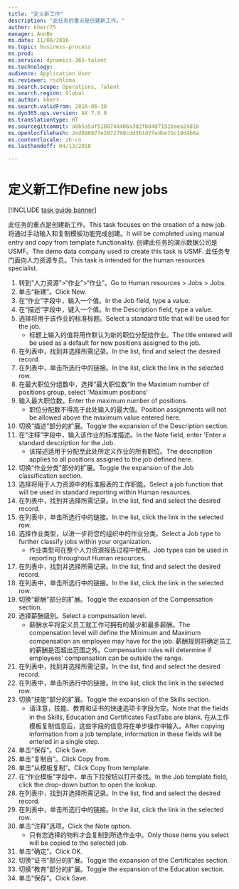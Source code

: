 ```yaml
--- 
title: "定义新工作"
description: "此任务的重点是创建新工作。"
author: kherr75
manager: AnnBe
ms.date: 11/08/2016
ms.topic: business-process
ms.prod: 
ms.service: dynamics-365-talent
ms.technology: 
audience: Application User
ms.reviewer: rschloma
ms.search.scope: Operations, Talent
ms.search.region: Global
ms.author: kherr
ms.search.validFrom: 2016-06-30
ms.dyn365.ops.version: AX 7.0.0
ms.translationtype: HT
ms.sourcegitcommit: a8b5a5af5108744406a3d2fb84d7151baea2481b
ms.openlocfilehash: 2ed898877e2972799cdd361d7fedbe7bc19d4b6a
ms.contentlocale: zh-cn
ms.lasthandoff: 04/13/2018

---
```

# <a name="define-new-jobs"></a><span data-ttu-id="20b20-103">定义新工作</span><span class="sxs-lookup"><span data-stu-id="20b20-103">Define new jobs</span></span>

[!INCLUDE [task guide banner](../../includes/task-guide-banner.md)]

<span data-ttu-id="20b20-104">此任务的重点是创建新工作。</span><span class="sxs-lookup"><span data-stu-id="20b20-104">This task focuses on the creation of a new job.</span></span> <span data-ttu-id="20b20-105">将通过手动输入和复制模板功能完成创建。</span><span class="sxs-lookup"><span data-stu-id="20b20-105">It will be completed using manual entry and copy from template functionality.</span></span> <span data-ttu-id="20b20-106">创建此任务的演示数据公司是 USMF。</span><span class="sxs-lookup"><span data-stu-id="20b20-106">The demo data company used to create this task is USMF.</span></span> <span data-ttu-id="20b20-107">此任务专门面向人力资源专员。</span><span class="sxs-lookup"><span data-stu-id="20b20-107">This task is intended for the human resources specialist.</span></span>

1. <span data-ttu-id="20b20-108">转到“人力资源”>“作业”>“作业”。</span><span class="sxs-lookup"><span data-stu-id="20b20-108">Go to Human resources > Jobs > Jobs.</span></span>
2. <span data-ttu-id="20b20-109">单击“新建”。</span><span class="sxs-lookup"><span data-stu-id="20b20-109">Click New.</span></span>
3. <span data-ttu-id="20b20-110">在“作业”字段中，输入一个值。</span><span class="sxs-lookup"><span data-stu-id="20b20-110">In the Job field, type a value.</span></span>
4. <span data-ttu-id="20b20-111">在“描述”字段中，键入一个值。</span><span class="sxs-lookup"><span data-stu-id="20b20-111">In the Description field, type a value.</span></span>
5. <span data-ttu-id="20b20-112">选择将用于该作业的标准标题。</span><span class="sxs-lookup"><span data-stu-id="20b20-112">Select a standard title that will be used for the job.</span></span> 
    * <span data-ttu-id="20b20-113">标题上输入的值将用作默认为新的职位分配给作业。</span><span class="sxs-lookup"><span data-stu-id="20b20-113">The title entered will be used as a default for new positions assigned to the job.</span></span>  
6. <span data-ttu-id="20b20-114">在列表中，找到并选择所需记录。</span><span class="sxs-lookup"><span data-stu-id="20b20-114">In the list, find and select the desired record.</span></span>
7. <span data-ttu-id="20b20-115">在列表中，单击所选行中的链接。</span><span class="sxs-lookup"><span data-stu-id="20b20-115">In the list, click the link in the selected row.</span></span>
8. <span data-ttu-id="20b20-116">在最大职位分组数中，选择“最大职位数”</span><span class="sxs-lookup"><span data-stu-id="20b20-116">In the Maximum number of positions group, select 'Maximum positions'</span></span>
9. <span data-ttu-id="20b20-117">输入最大职位数。</span><span class="sxs-lookup"><span data-stu-id="20b20-117">Enter the maximum number of positions.</span></span> 
    * <span data-ttu-id="20b20-118">职位分配数不得高于此处输入的最大值。</span><span class="sxs-lookup"><span data-stu-id="20b20-118">Position assignments will not be allowed above the maximum value entered here.</span></span>  
10. <span data-ttu-id="20b20-119">切换“描述”部分的扩展。</span><span class="sxs-lookup"><span data-stu-id="20b20-119">Toggle the expansion of the Description section.</span></span>
11. <span data-ttu-id="20b20-120">在“注释”字段中，输入该作业的标准描述。</span><span class="sxs-lookup"><span data-stu-id="20b20-120">In the Note field, enter 'Enter a standard description for the Job.</span></span>
    * <span data-ttu-id="20b20-121">该描述适用于分配至此处所定义作业的所有职位。</span><span class="sxs-lookup"><span data-stu-id="20b20-121">The description applies to all positions assigned to the job defined here.</span></span>  
12. <span data-ttu-id="20b20-122">切换“作业分类”部分的扩展。</span><span class="sxs-lookup"><span data-stu-id="20b20-122">Toggle the expansion of the Job classification section.</span></span>
13. <span data-ttu-id="20b20-123">选择将用于人力资源中的标准报表的工作职能。</span><span class="sxs-lookup"><span data-stu-id="20b20-123">Select a job function that will be used in standard reporting within Human resources.</span></span>
14. <span data-ttu-id="20b20-124">在列表中，找到并选择所需记录。</span><span class="sxs-lookup"><span data-stu-id="20b20-124">In the list, find and select the desired record.</span></span>
15. <span data-ttu-id="20b20-125">在列表中，单击所选行中的链接。</span><span class="sxs-lookup"><span data-stu-id="20b20-125">In the list, click the link in the selected row.</span></span>
16. <span data-ttu-id="20b20-126">选择作业类型，以进一步将您的组织中的作业分类。</span><span class="sxs-lookup"><span data-stu-id="20b20-126">Select a Job type to further classify jobs within your organization.</span></span> 
    * <span data-ttu-id="20b20-127">作业类型可在整个人力资源报告过程中使用。</span><span class="sxs-lookup"><span data-stu-id="20b20-127">Job types can be used in reporting throughout Human resources.</span></span>  
17. <span data-ttu-id="20b20-128">在列表中，找到并选择所需记录。</span><span class="sxs-lookup"><span data-stu-id="20b20-128">In the list, find and select the desired record.</span></span>
18. <span data-ttu-id="20b20-129">在列表中，单击所选行中的链接。</span><span class="sxs-lookup"><span data-stu-id="20b20-129">In the list, click the link in the selected row.</span></span>
19. <span data-ttu-id="20b20-130">切换“薪酬”部分的扩展。</span><span class="sxs-lookup"><span data-stu-id="20b20-130">Toggle the expansion of the Compensation section.</span></span>
20. <span data-ttu-id="20b20-131">选择薪酬级别。</span><span class="sxs-lookup"><span data-stu-id="20b20-131">Select a compensation level.</span></span>
    * <span data-ttu-id="20b20-132">薪酬水平将定义员工就工作可拥有的最少和最多薪酬。</span><span class="sxs-lookup"><span data-stu-id="20b20-132">The compensation level will define the Minimum and Maximum compensation an employee may have for the job.</span></span> <span data-ttu-id="20b20-133">薪酬规则将确定员工的薪酬是否超出范围之外。</span><span class="sxs-lookup"><span data-stu-id="20b20-133">Compensation rules will determine if employees' compensation can be outside the range.</span></span>  
21. <span data-ttu-id="20b20-134">在列表中，找到并选择所需记录。</span><span class="sxs-lookup"><span data-stu-id="20b20-134">In the list, find and select the desired record.</span></span>
22. <span data-ttu-id="20b20-135">在列表中，单击所选行中的链接。</span><span class="sxs-lookup"><span data-stu-id="20b20-135">In the list, click the link in the selected row.</span></span>
23. <span data-ttu-id="20b20-136">切换“技能”部分的扩展。</span><span class="sxs-lookup"><span data-stu-id="20b20-136">Toggle the expansion of the Skills section.</span></span>
    * <span data-ttu-id="20b20-137">请注意，技能、教育和证书的快速选项卡字段为空。</span><span class="sxs-lookup"><span data-stu-id="20b20-137">Note that the fields in the Skills, Education and Certificates FastTabs are blank.</span></span> <span data-ttu-id="20b20-138">在从工作模板复制信息后，这些字段的信息将在单步操作中输入。</span><span class="sxs-lookup"><span data-stu-id="20b20-138">After copying information from a job template, information in these fields will be entered in a single step.</span></span>   
24. <span data-ttu-id="20b20-139">单击“保存”。</span><span class="sxs-lookup"><span data-stu-id="20b20-139">Click Save.</span></span>
25. <span data-ttu-id="20b20-140">单击“复制自”。</span><span class="sxs-lookup"><span data-stu-id="20b20-140">Click Copy from.</span></span>
26. <span data-ttu-id="20b20-141">单击“从模板复制”。</span><span class="sxs-lookup"><span data-stu-id="20b20-141">Click Copy from template.</span></span>
27. <span data-ttu-id="20b20-142">在“作业模板”字段中，单击下拉按钮以打开查找。</span><span class="sxs-lookup"><span data-stu-id="20b20-142">In the Job template field, click the drop-down button to open the lookup.</span></span>
28. <span data-ttu-id="20b20-143">在列表中，找到并选择所需记录。</span><span class="sxs-lookup"><span data-stu-id="20b20-143">In the list, find and select the desired record.</span></span>
29. <span data-ttu-id="20b20-144">在列表中，单击所选行中的链接。</span><span class="sxs-lookup"><span data-stu-id="20b20-144">In the list, click the link in the selected row.</span></span>
30. <span data-ttu-id="20b20-145">单击“注释”选项。</span><span class="sxs-lookup"><span data-stu-id="20b20-145">Click the Note option.</span></span>
    * <span data-ttu-id="20b20-146">只有您选择的物料才会复制到所选作业中。</span><span class="sxs-lookup"><span data-stu-id="20b20-146">Only those items you select will be copied to the selected job.</span></span>    
31. <span data-ttu-id="20b20-147">单击“确定”。</span><span class="sxs-lookup"><span data-stu-id="20b20-147">Click OK.</span></span>
32. <span data-ttu-id="20b20-148">切换“证书”部分的扩展。</span><span class="sxs-lookup"><span data-stu-id="20b20-148">Toggle the expansion of the Certificates section.</span></span>
33. <span data-ttu-id="20b20-149">切换“教育”部分的扩展。</span><span class="sxs-lookup"><span data-stu-id="20b20-149">Toggle the expansion of the Education section.</span></span>
34. <span data-ttu-id="20b20-150">单击“保存”。</span><span class="sxs-lookup"><span data-stu-id="20b20-150">Click Save.</span></span>


